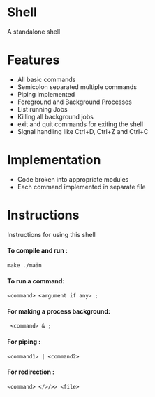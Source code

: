 # Shell
A standalone shell 
<br>
# Features
- All basic commands
- Semicolon separated multiple commands
- Piping implemented
- Foreground and Background Processes
- List running Jobs
- Killing all background jobs
- exit and quit commands for exiting the shell
- Signal handling like Ctrl+D, Ctrl+Z and Ctrl+C
# Implementation
- Code broken into appropriate modules
- Each command implemented in separate file
# Instructions
Instructions for using this shell
#### To compile and run :
`make
./main
`
<br>
#### To run a command:
 `<command> <argument if any> ;`
 <br>
#### For making a process background:
` <command> & ;`
  <br>
#### For piping :
 `
 <command1> | <command2>
`
<br>
#### For redirection :
```
<command> </>/>> <file>
```

